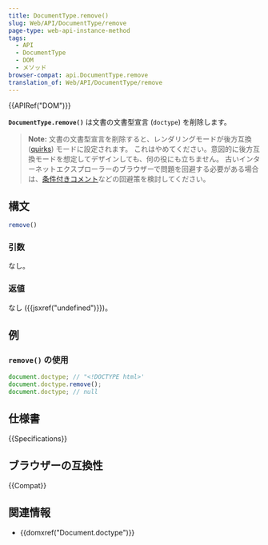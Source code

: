 ```yaml
---
title: DocumentType.remove()
slug: Web/API/DocumentType/remove
page-type: web-api-instance-method
tags:
  - API
  - DocumentType
  - DOM
  - メソッド
browser-compat: api.DocumentType.remove
translation_of: Web/API/DocumentType/remove
---
```

{{APIRef("DOM")}}

**`DocumentType.remove()`** は文書の文書型宣言 (`doctype`) を削除します。

> **Note:** 文書の文書型宣言を削除すると、レンダリングモードが後方互換 ([quirks](/ja/docs/Web/HTML/Quirks_Mode_and_Standards_Mode)) モードに設定されます。
> これはやめてください。意図的に後方互換モードを想定してデザインしても、何の役にも立ちません。
> 古いインターネットエクスプローラーのブラウザーで問題を回避する必要がある場合は、[条件付きコメント](/ja/docs/Learn/Tools_and_testing/Cross_browser_testing/HTML_and_CSS#ie_conditional_comments)などの回避策を検討してください。

## 構文

```js
remove()
```

### 引数

なし。

### 返値

なし ({{jsxref("undefined")}})。

## 例

### `remove()` の使用

```js
document.doctype; // "<!DOCTYPE html>'
document.doctype.remove();
document.doctype; // null
```

## 仕様書

{{Specifications}}

## ブラウザーの互換性

{{Compat}}

## 関連情報

- {{domxref("Document.doctype")}}

